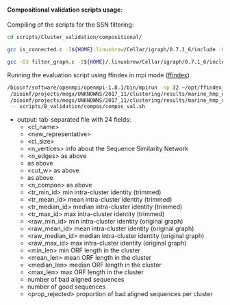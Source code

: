 #### Compositional validation scripts usage:

Compiling of the scripts for the SSN filtering:

```bash
cd scripts/Cluster_validation/compositional/
```

```bash
gcc is_connected.c -I${HOME}.linuxbrew/Cellar/igraph/0.7.1_6/include -L${HOME}/.linuxbrew/Cellar/igraph/0.7.1_6/lib/ -ligraph -o is_connected
```

```bash
gcc -O3 filter_graph.c -I${HOME}/.linuxbrew/Cellar/igraph/0.7.1_6/include -L${HOME}/.linuxbrew/Cellar/igraph/0.7.1_6/lib/ -ligraph -o filter_graph
```

Running the evaluation script using ffindex in mpi mode ([ffindex](https://github.com/soedinglab/ffindex_soedinglab))

```bash
/bioinf/software/openmpi/openmpi-1.8.1/bin/mpirun -np 32 ~/opt/ffindex_mg_updt/bin/ffindex_apply_mpi \
 /bioinf/projects/megx/UNKNOWNS/2017_11/clustering/results/marine_hmp_db_03112017_clu_fa \
 /bioinf/projects/megx/UNKNOWNS/2017_11/clustering/results/marine_hmp_db_03112017_clu_fa.index \
 -- scripts/B_validation/compos/compos_val.sh
```
  - output: tab-separated file with 24 fields:
    - <cl_name>
    - <new_representative>
    - <cl_size>
    - <n_vertices> info about the Sequence Similarity Network
    - <n_edges> as above
    - <density> as above
    - <cut_w> as above
    - <connected> as above
    - <n_compon> as above
    - <tr_min_id> min intra-cluster identity (trimmed)
    - <tr_mean_id> mean intra-cluster identity (trimmed)
    - <tr_median_id> median intra-cluster identity (trimmed)
    - <tr_max_id> max intra-cluster identity (trimmed)
    - <raw_min_id> min intra-cluster identity (original graph)
    - <raw_mean_id> mean intra-cluster identity (original graph)
    - <raw_median_id> median intra-cluster identity (original graph)
    - <raw_max_id> max intra-cluster identity (original graph)
    - <min_len> min ORF length in the cluster
    - <mean_len> mean ORF length in the cluster
    - <median_len> median ORF length in the cluster
    - <max_len> max ORF length in the cluster
    - <rejected> number of bad aligned sequences
    - <core> number of good sequences
    - <prop_rejected> proportion of bad aligned sequences per cluster

